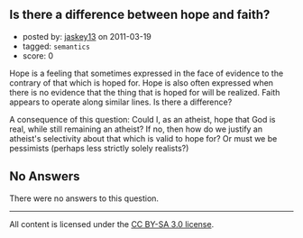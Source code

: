 ## Is there a difference between hope and faith?

- posted by: [jaskey13](https://stackexchange.com/users/-1/1107-jaskey13) on 2011-03-19
- tagged: `semantics`
- score: 0

Hope is a feeling that sometimes expressed in the face of evidence to the contrary of that which is hoped for. Hope is also often expressed when there is no evidence that the thing that is hoped for will be realized. Faith appears to operate along similar lines. Is there a difference?

A consequence of this question: Could I, as an atheist, hope that God is real, while still remaining an atheist? If no, then how do we justify an atheist's selectivity about that which is valid to hope for? Or must we be pessimists (perhaps less strictly solely realists?)
 


## No Answers

There were no answers to this question.


---

All content is licensed under the [CC BY-SA 3.0 license](https://creativecommons.org/licenses/by-sa/3.0/).

